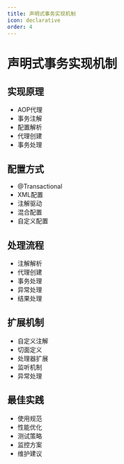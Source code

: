 ```yaml
---
title: 声明式事务实现机制
icon: declarative
order: 4
---
```


# 声明式事务实现机制

## 实现原理
- AOP代理
- 事务注解
- 配置解析
- 代理创建
- 事务处理

## 配置方式
- @Transactional
- XML配置
- 注解驱动
- 混合配置
- 自定义配置

## 处理流程
- 注解解析
- 代理创建
- 事务处理
- 异常处理
- 结果处理

## 扩展机制
- 自定义注解
- 切面定义
- 处理器扩展
- 监听机制
- 异常处理

## 最佳实践
- 使用规范
- 性能优化
- 测试策略
- 监控方案
- 维护建议
